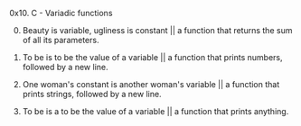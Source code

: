 0x10. C - Variadic functions

0. Beauty is variable, ugliness is constant  ||  a function that returns the sum of all its parameters.

1. To be is to be the value of a variable  ||  a function that prints numbers, followed by a new line.

2. One woman's constant is another woman's variable  ||  a function that prints strings, followed by a new line.

3. To be is a to be the value of a variable  ||  a function that prints anything. 
